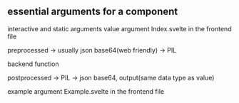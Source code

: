 ## essential arguments for a component

interactive and static arguments 
value argument
Index.svelte in the frontend file

preprocessed -> usually json base64(web friendly) -> PIL

backend function

postprocessed -> PIL -> json base64, output(same data type as value)

example argument
Example.svelte in the frontend file
